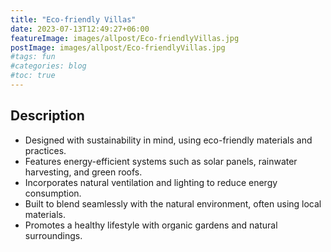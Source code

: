 ```yaml
---
title: "Eco-friendly Villas"
date: 2023-07-13T12:49:27+06:00
featureImage: images/allpost/Eco-friendlyVillas.jpg
postImage: images/allpost/Eco-friendlyVillas.jpg
#tags: fun
#categories: blog
#toc: true
---
```


## Description

- Designed with sustainability in mind, using eco-friendly materials and practices.
- Features energy-efficient systems such as solar panels, rainwater harvesting, and green roofs.
- Incorporates natural ventilation and lighting to reduce energy consumption.
- Built to blend seamlessly with the natural environment, often using local materials.
- Promotes a healthy lifestyle with organic gardens and natural surroundings.
